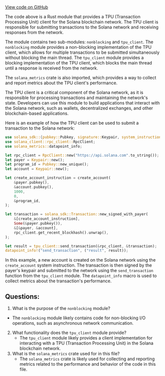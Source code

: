 [View code on GitHub](https://github.com/solana-labs/solana/blob/master/tpu-client/src/lib.rs)

The code above is a Rust module that provides a TPU (Transaction Processing Unit) client for the Solana blockchain network. The TPU client is responsible for submitting transactions to the Solana network and receiving responses from the network. 

The module contains two sub-modules: `nonblocking` and `tpu_client`. The `nonblocking` module provides a non-blocking implementation of the TPU client, which allows for multiple transactions to be submitted simultaneously without blocking the main thread. The `tpu_client` module provides a blocking implementation of the TPU client, which blocks the main thread until a response is received from the network. 

The `solana_metrics` crate is also imported, which provides a way to collect and report metrics about the TPU client's performance. 

The TPU client is a critical component of the Solana network, as it is responsible for processing transactions and maintaining the network's state. Developers can use this module to build applications that interact with the Solana network, such as wallets, decentralized exchanges, and other blockchain-based applications. 

Here is an example of how the TPU client can be used to submit a transaction to the Solana network:

```rust
use solana_sdk::{pubkey::Pubkey, signature::Keypair, system_instruction::create_account};
use solana_client::rpc_client::RpcClient;
use solana_metrics::datapoint_info;

let rpc_client = RpcClient::new("https://api.solana.com".to_string());
let payer = Keypair::new();
let program_id = Pubkey::new_unique();
let account = Keypair::new();

let create_account_instruction = create_account(
    &payer.pubkey(),
    &account.pubkey(),
    1000,
    0,
    &program_id,
);

let transaction = solana_sdk::Transaction::new_signed_with_payer(
    &[create_account_instruction],
    Some(&payer.pubkey()),
    &[&payer, &account],
    rpc_client.get_recent_blockhash().unwrap(),
);

let result = tpu_client::send_transaction(&rpc_client, &transaction);
datapoint_info!("send_transaction", ("result", result));
``` 

In this example, a new account is created on the Solana network using the `create_account` system instruction. The transaction is then signed by the payer's keypair and submitted to the network using the `send_transaction` function from the `tpu_client` module. The `datapoint_info` macro is used to collect metrics about the transaction's performance.
## Questions: 
 1. What is the purpose of the `nonblocking` module?
   - The `nonblocking` module likely contains code for non-blocking I/O operations, such as asynchronous network communication.
2. What functionality does the `tpu_client` module provide?
   - The `tpu_client` module likely provides a client implementation for interacting with a TPU (Transaction Processing Unit) in the Solana blockchain network.
3. What is the `solana_metrics` crate used for in this file?
   - The `solana_metrics` crate is likely used for collecting and reporting metrics related to the performance and behavior of the code in this file.